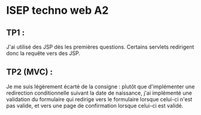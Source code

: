 # ISEP techno web A2

## TP1 :

J'ai utilisé des JSP dès les premières questions. Certains servlets redirigent donc la requête vers des JSP.

## TP2 (MVC) :

Je me suis légèrement écarté de la consigne : plutôt que d'implémenter une redirection conditionnelle suivant la date de naissance, j'ai implémenté une validation
du formulaire qui redirige vers le formulaire lorsque celui-ci n'est pas valide, et vers une page de confirmation lorsque celui-ci est validé.


